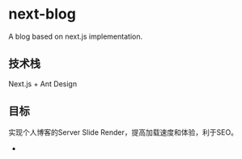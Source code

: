 # next-blog
A blog based on next.js implementation.

## 技术栈

Next.js + Ant Design

## 目标

实现个人博客的Server Slide Render，提高加载速度和体验，利于SEO。

- 
